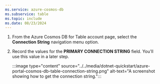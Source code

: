 ```yaml
---
ms.service: azure-cosmos-db
ms.subservice: table
ms.topic: include
ms.date: 08/23/2024
---
```

1. From the Azure Cosmos DB for Table account page, select the **Connection String** navigation menu option.

1. Record the values for the **PRIMARY CONNECTION STRING** field. You'll use this value in a later step.

    :::image type="content" source="../../media/dotnet-quickstart/azure-portal-cosmos-db-table-connection-string.png" alt-text="A screenshot showing how to get the connection string."::: 
